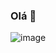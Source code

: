 ### Olá 👋
![image](https://img.shields.io/badge/C-00599C?style=for-the-badge&logo=c&logoColor=white)
<!--
**GabrielGS20/GabrielGS20** is a ✨ _special_ ✨ repository because its `README.md` (this file) appears on your GitHub profile.

Here are some ideas to get you started:

- 🔭 I’m currently working on ...
- 🌱 I’m currently learning ...
- 👯 I’m looking to collaborate on ...
- 🤔 I’m looking for help with ...
- 💬 Ask me about ...
- 📫 How to reach me: ...
- 😄 Pronouns: ...
- ⚡ Fun fact: ...
-->
